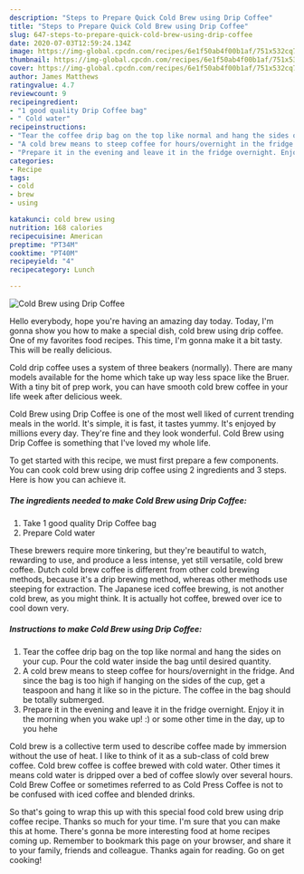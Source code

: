 ```yaml
---
description: "Steps to Prepare Quick Cold Brew using Drip Coffee"
title: "Steps to Prepare Quick Cold Brew using Drip Coffee"
slug: 647-steps-to-prepare-quick-cold-brew-using-drip-coffee
date: 2020-07-03T12:59:24.134Z
image: https://img-global.cpcdn.com/recipes/6e1f50ab4f00b1af/751x532cq70/cold-brew-using-drip-coffee-recipe-main-photo.jpg
thumbnail: https://img-global.cpcdn.com/recipes/6e1f50ab4f00b1af/751x532cq70/cold-brew-using-drip-coffee-recipe-main-photo.jpg
cover: https://img-global.cpcdn.com/recipes/6e1f50ab4f00b1af/751x532cq70/cold-brew-using-drip-coffee-recipe-main-photo.jpg
author: James Matthews
ratingvalue: 4.7
reviewcount: 9
recipeingredient:
- "1 good quality Drip Coffee bag"
- " Cold water"
recipeinstructions:
- "Tear the coffee drip bag on the top like normal and hang the sides on your cup. Pour the cold water inside the bag until desired quantity."
- "A cold brew means to steep coffee for hours/overnight in the fridge. And since the bag is too high if hanging on the sides of the cup, get a teaspoon and hang it like so in the picture. The coffee in the bag should be totally submerged."
- "Prepare it in the evening and leave it in the fridge overnight. Enjoy it in the morning when you wake up! :) or some other time in the day, up to you hehe"
categories:
- Recipe
tags:
- cold
- brew
- using

katakunci: cold brew using 
nutrition: 168 calories
recipecuisine: American
preptime: "PT34M"
cooktime: "PT40M"
recipeyield: "4"
recipecategory: Lunch

---
```



![Cold Brew using Drip Coffee](https://img-global.cpcdn.com/recipes/6e1f50ab4f00b1af/751x532cq70/cold-brew-using-drip-coffee-recipe-main-photo.jpg)

Hello everybody, hope you're having an amazing day today. Today, I'm gonna show you how to make a special dish, cold brew using drip coffee. One of my favorites food recipes. This time, I'm gonna make it a bit tasty. This will be really delicious.

Cold drip coffee uses a system of three beakers (normally). There are many models available for the home which take up way less space like the Bruer. With a tiny bit of prep work, you can have smooth cold brew coffee in your life week after delicious week.

Cold Brew using Drip Coffee is one of the most well liked of current trending meals in the world. It's simple, it is fast, it tastes yummy. It's enjoyed by millions every day. They're fine and they look wonderful. Cold Brew using Drip Coffee is something that I've loved my whole life.


To get started with this recipe, we must first prepare a few components. You can cook cold brew using drip coffee using 2 ingredients and 3 steps. Here is how you can achieve it.

<!--inarticleads1-->

##### The ingredients needed to make Cold Brew using Drip Coffee:

1. Take 1 good quality Drip Coffee bag
1. Prepare  Cold water


These brewers require more tinkering, but they&#39;re beautiful to watch, rewarding to use, and produce a less intense, yet still versatile, cold brew coffee. Dutch cold brew coffee is different from other cold brewing methods, because it&#39;s a drip brewing method, whereas other methods use steeping for extraction. The Japanese iced coffee brewing, is not another cold brew, as you might think. It is actually hot coffee, brewed over ice to cool down very. 

<!--inarticleads2-->

##### Instructions to make Cold Brew using Drip Coffee:

1. Tear the coffee drip bag on the top like normal and hang the sides on your cup. Pour the cold water inside the bag until desired quantity.
1. A cold brew means to steep coffee for hours/overnight in the fridge. And since the bag is too high if hanging on the sides of the cup, get a teaspoon and hang it like so in the picture. The coffee in the bag should be totally submerged.
1. Prepare it in the evening and leave it in the fridge overnight. Enjoy it in the morning when you wake up! :) or some other time in the day, up to you hehe


Cold brew is a collective term used to describe coffee made by immersion without the use of heat. I like to think of it as a sub-class of cold brew coffee. Cold brew coffee is coffee brewed with cold water. Other times it means cold water is dripped over a bed of coffee slowly over several hours. Cold Brew Coffee or sometimes referred to as Cold Press Coffee is not to be confused with iced coffee and blended drinks. 

So that's going to wrap this up with this special food cold brew using drip coffee recipe. Thanks so much for your time. I'm sure that you can make this at home. There's gonna be more interesting food at home recipes coming up. Remember to bookmark this page on your browser, and share it to your family, friends and colleague. Thanks again for reading. Go on get cooking!
